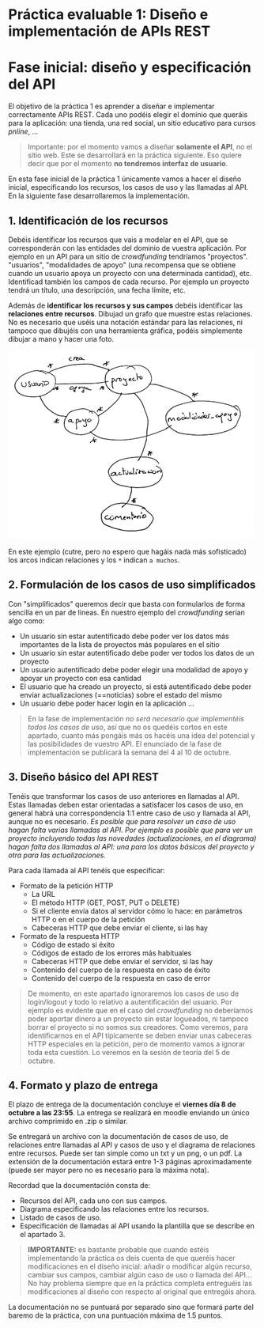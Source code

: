 # Práctica evaluable 1: Diseño e implementación de APIs REST
# Fase inicial: diseño y especificación del API

El objetivo de la práctica 1 es aprender a diseñar e implementar correctamente APIs REST. Cada uno podéis elegir el dominio que queráis para la aplicación: una tienda, una red social, un sitio educativo para cursos *pnline*, ...

> Importante: por el momento vamos a diseñar **solamente el API**, no el sitio web. Este se desarrollará en la práctica siguiente. Eso quiere decir que por el momento **no tendremos interfaz de usuario**.
 
En esta fase inicial de la práctica 1 únicamente vamos a hacer el diseño inicial, especificando los recursos, los casos de uso y las llamadas al API. En la siguiente fase desarrollaremos la implementación.

## 1. Identificación de los recursos

Debéis identificar los recursos que vais a modelar en el API, que se corresponderán con las entidades del dominio de vuestra aplicación. Por ejemplo en un API para un sitio de *crowdfunding* tendríamos "proyectos". "usuarios", "modalidades de apoyo" (una recompensa que se obtiene cuando un usuario apoya un proyecto con una determinada cantidad), etc. Identificad también los campos de cada recurso. Por ejemplo un proyecto tendrá un título, una descripción, una fecha límite, etc.

Además de **identificar los recursos y sus campos** debéis identificar las **relaciones entre recursos**. Dibujad un grafo que muestre estas relaciones. No es necesario que uséis una notación estándar para las relaciones, ni tampoco que dibujéis con una herramienta gráfica, podéis simplemente dibujar a mano y hacer una foto.

![](modelo_datos.png)

En este ejemplo (cutre, pero no espero que hagáis nada más sofisticado) los arcos indican relaciones y los `*` indican `a muchos`.

## 2. Formulación de los casos de uso simplificados

Con "simplificados" queremos decir que basta con formularlos de forma sencilla en un par de líneas. En nuestro ejemplo del *crowdfunding* serían algo como:

* Un usuario sin estar autentificado debe poder ver los datos más importantes de la lista de proyectos más populares en el sitio
* Un usuario sin estar autentificado debe poder ver todos los datos de un proyecto
* Un usuario autentificado debe poder elegir una modalidad de apoyo y apoyar un proyecto con esa cantidad
* El usuario que ha creado un proyecto, si está autentificado debe poder enviar actualizaciones (==noticias) sobre el estado del mismo
* Un usuario debe poder hacer login en la aplicación
...

> En la fase de implementación *no será necesario que implementéis todos los casos de uso*, así que no os quedéis cortos en este apartado, cuanto más pongáis más os hacéis una idea del potencial y las posibilidades de vuestro API. El enunciado de la fase de implementación se publicará la semana del 4 al 10 de octubre.

## 3. Diseño básico del API REST

Tenéis que transformar los casos de uso anteriores en llamadas al API. Estas llamadas deben estar orientadas a satisfacer los casos de uso, en general habrá una correspondencia 1:1 entre caso de uso y llamada al API, aunque no es necesario. *Es posible que para resolver un caso de uso hagan falta varias llamadas al API. Por ejemplo es posible que para ver un proyecto incluyendo todas las novedades (*actualizaciones*, en el diagrama) hagan falta dos llamadas al API: una para los datos básicos del proyecto y otra para las actualizaciones.*

Para cada llamada al API tenéis que especificar:

- Formato de la petición HTTP
	+ La URL
	+ El método HTTP (GET, POST, PUT o DELETE)
	+ Si el cliente envía datos al servidor cómo lo hace: en parámetros HTTP o en el cuerpo de la petición
	+ Cabeceras HTTP que debe enviar el cliente, si las hay
- Formato de la respuesta HTTP
	+ Código de estado si éxito
	+ Códigos de estado de los errores más habituales
	+ Cabeceras HTTP que debe enviar el servidor, si las hay
	+ Contenido del cuerpo de la respuesta en caso de éxito	 
	+ Contenido del cuerpo de la respuesta en caso de error

> De momento, en este apartado ignoraremos los casos de uso de login/logout y todo lo relativo a autentificación del usuario. Por ejemplo es evidente que en el caso del *crowdfunding* no deberíamos poder aportar dinero a un proyecto sin estar logueados, ni tampoco borrar el proyecto si no somos sus creadores. Como veremos, para identificarnos en el API típicamente se deben enviar unas cabeceras HTTP especiales en la petición, pero de momento vamos a ignorar toda esta cuestión. Lo veremos en la sesión de teoría del 5 de octubre.

## 4. Formato y plazo de entrega

El plazo de entrega de la documentación concluye el **viernes día 8 de octubre a las 23:55**. La entrega se realizará en moodle enviando un único archivo comprimido en .zip o similar. 

Se entregará un archivo con la documentación de casos de uso, de relaciones entre llamadas al API y casos de uso y el diagrama de relaciones entre recursos. Puede ser tan simple como un txt y un png, o un pdf. La extensión de la documentación estará entre 1-3 páginas aproximadamente (puede ser mayor pero no es necesario para la máxima nota).

Recordad que la documentación consta de:

- Recursos del API, cada uno con sus campos.
- Diagrama especificando las relaciones entre los recursos.
- Listado de casos de uso.
- Especificación de llamadas al API usando la plantilla que se describe en el apartado 3.

> **IMPORTANTE:** es bastante probable que cuando estéis implementando la práctica os deis cuenta de que queréis hacer modificaciones en el diseño inicial: añadir o modificar algún recurso, cambiar sus campos, cambiar algún caso de uso o llamada del API... No hay problema siempre que en la práctica completa entreguéis las modificaciones al diseño con respecto al original que entregáis ahora.

La documentación no se puntuará por separado sino que formará parte del baremo de la práctica, con una puntuación máxima de 1.5 puntos.



